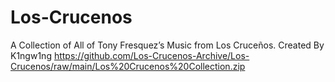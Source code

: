 # Los-Crucenos
A Collection of All of Tony Fresquez’s Music from Los Cruceños. Created By K1ngw1ng
https://github.com/Los-Crucenos-Archive/Los-Crucenos/raw/main/Los%20Crucenos%20Collection.zip
